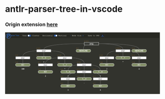 ﻿# antlr-parser-tree-in-vscode

### Origin extension [here](https://github.com/mike-lischke/vscode-antlr4/blob/master/doc/grammar-debugging.md)

![My image in example](https://raw.githubusercontent.com/lephongplus2016/antlr-parser-tree-in-vscode/master/parser-tree.png)
